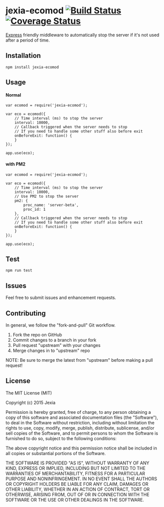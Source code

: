 # jexia-ecomod [![Build Status](https://travis-ci.org/jexia-inc/jexia-ecomod.svg)](https://travis-ci.org/jexia-inc/jexia-ecomod) [![Coverage Status](https://coveralls.io/repos/jexia-inc/jexia-ecomod/badge.svg?branch=master&service=github)](https://coveralls.io/github/jexia-inc/jexia-ecomod?branch=master)

[Express](http://expressjs.com) friendly middleware to automatically stop the server if it's not used after a period of time.

## Installation

```
npm install jexia-ecomod
```

## Usage
#### Normal
```
var ecomod = require('jexia-ecomod');

var eco = ecomod({
    // Time interval (ms) to stop the server
    interval: 10000,
    // Callback triggered when the server needs to stop
    // If you need to handle some other stuff also before exit
    onBeforeExit: function() {
    }
});

app.use(eco);

```
#### with PM2
```
var ecomod = require('jexia-ecomod');

var eco = ecomod({
    // Time interval (ms) to stop the server
    interval: 10000,
    // Use PM2 to stop the server
    pm2: {
        proc_name: 'server-beta',
        proc_id: 1
    },
    // Callback triggered when the server needs to stop
    // If you need to handle some other stuff also before exit
    onBeforeExit: function() {
    }
});

app.use(eco);

```


## Test
```
npm run test

```

## Issues
Feel free to submit issues and enhancement requests.

## Contributing
 In general, we follow the "fork-and-pull" Git workflow.

 1. Fork the repo on GitHub
 2. Commit changes to a branch in your fork
 3. Pull request "upstream" with your changes
 4. Merge changes in to "upstream" repo

NOTE: Be sure to merge the latest from "upstream" before making a pull request!

## License

The MIT License (MIT)

Copyright (c) 2015 Jexia

Permission is hereby granted, free of charge, to any person obtaining a copy
of this software and associated documentation files (the "Software"), to deal
in the Software without restriction, including without limitation the rights
to use, copy, modify, merge, publish, distribute, sublicense, and/or sell
copies of the Software, and to permit persons to whom the Software is
furnished to do so, subject to the following conditions:

The above copyright notice and this permission notice shall be included in all
copies or substantial portions of the Software.

THE SOFTWARE IS PROVIDED "AS IS", WITHOUT WARRANTY OF ANY KIND, EXPRESS OR
IMPLIED, INCLUDING BUT NOT LIMITED TO THE WARRANTIES OF MERCHANTABILITY,
FITNESS FOR A PARTICULAR PURPOSE AND NONINFRINGEMENT. IN NO EVENT SHALL THE
AUTHORS OR COPYRIGHT HOLDERS BE LIABLE FOR ANY CLAIM, DAMAGES OR OTHER
LIABILITY, WHETHER IN AN ACTION OF CONTRACT, TORT OR OTHERWISE, ARISING FROM,
OUT OF OR IN CONNECTION WITH THE SOFTWARE OR THE USE OR OTHER DEALINGS IN THE
SOFTWARE.
